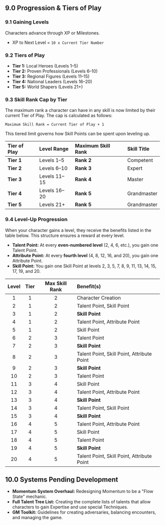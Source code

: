 ## 9.0 Progression & Tiers of Play
### 9.1 Gaining Levels
Characters advance through XP or Milestones.
* XP to Next Level = `10 x Current Tier Number`

### 9.2 Tiers of Play
* **Tier 1:** Local Heroes (Levels 1–5)
* **Tier 2:** Proven Professionals (Levels 6–10)
* **Tier 3:** Regional Figures (Levels 11–15)
* **Tier 4:** National Leaders (Levels 16–20)
* **Tier 5:** World Shapers (Levels 21+)

### 9.3 Skill Rank Cap by Tier
The maximum rank a character can have in any skill is now limited by their current Tier of Play. The cap is calculated as follows:

`Maximum Skill Rank = Current Tier of Play + 1`

This tiered limit governs how Skill Points can be spent upon leveling up.

| Tier of Play | Level Range | Maximum Skill Rank | Skill Title |
| :--- | :--- | :--- | :--- |
| **Tier 1** | Levels 1–5 | **Rank 2** | Competent |
| **Tier 2** | Levels 6–10 | **Rank 3** | Expert |
| **Tier 3** | Levels 11–15 | **Rank 4** | Master |
| **Tier 4** | Levels 16–20 | **Rank 5** | Grandmaster |
| **Tier 5** | Levels 21+ | **Rank 5** | Grandmaster |

### 9.4 Level-Up Progression
When your character gains a level, they receive the benefits listed in the table below. This structure ensures a reward at every level.

* **Talent Point:** At every **even-numbered level** (2, 4, 6, etc.), you gain one Talent Point.
* **Attribute Point:** At every **fourth level** (4, 8, 12, 16, and 20), you gain one Attribute Point.
* **Skill Point:** You gain one Skill Point at levels 2, 3, 5, 7, 8, 9, 11, 13, 14, 15, 17, 19, and 20.

| Level | Tier | Max Skill Rank | Benefit(s) |
| :---: |:---:|:---:|:-----------|
| 1 | 1 | 2 | Character Creation |
| 2 | 1 | 2 | Talent Point, Skill Point |
| 3 | 1 | 2 | **Skill Point** |
| 4 | 1 | 2 | Talent Point, Attribute Point |
| 5 | 1 | 2 | Skill Point |
| 6 | 2 | 3 | Talent Point |
| 7 | 2 | 3 | **Skill Point** |
| 8 | 2 | 3 | Talent Point, Skill Point, Attribute Point |
| 9 | 2 | 3 | **Skill Point** |
| 10 | 2 | 3 | Talent Point |
| 11 | 3 | 4 | Skill Point |
| 12 | 3 | 4 | Talent Point, Attribute Point |
| 13 | 3 | 4 | **Skill Point** |
| 14 | 3 | 4 | Talent Point, Skill Point |
| 15 | 3 | 4 | **Skill Point** |
| 16 | 4 | 5 | Talent Point, Attribute Point |
| 17 | 4 | 5 | Skill Point |
| 18 | 4 | 5 | Talent Point |
| 19 | 4 | 5 | **Skill Point** |
| 20 | 4 | 5 | Talent Point, Skill Point, Attribute Point |

## 10.0 Systems Pending Development
* **Momentum System Overhaul:** Redesigning Momentum to be a "Flow State" mechanic.
* **Full Talent Tree List:** Creating the complete lists of talents that allow characters to gain Expertise and use special Techniques.
* **GM Toolkit:** Guidelines for creating adversaries, balancing encounters, and managing the game.